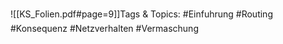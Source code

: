 
![[KS_Folien.pdf#page=9]]Tags & Topics:
   #Einfuhrung
   #Routing
   #Konsequenz
   #Netzverhalten
   #Vermaschung